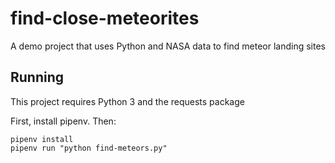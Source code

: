 # find-close-meteorites
A demo project that uses Python and NASA data to find meteor landing sites

## Running

This project requires Python 3 and the requests package

First, install pipenv. Then:

```
pipenv install
pipenv run "python find-meteors.py"
```

